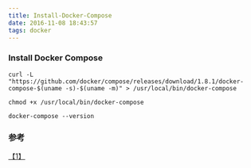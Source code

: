 ```yaml
---
title: Install-Docker-Compose
date: 2016-11-08 18:43:57
tags: docker
---
```

### Install Docker Compose
```shell
curl -L "https://github.com/docker/compose/releases/download/1.8.1/docker-compose-$(uname -s)-$(uname -m)" > /usr/local/bin/docker-compose
```

```shell
chmod +x /usr/local/bin/docker-compose
```

```shell
docker-compose --version
```

### 参考
[【1】](https://docs.docker.com/compose/install/)

